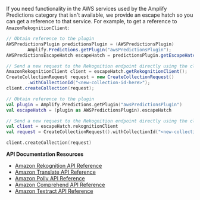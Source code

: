 If you need functionality in the AWS services used by the Amplify Predictions category that isn't available, we provide an escape hatch so you can get a reference to that service. For example, to get a reference to `AmazonRekognitionClient`:

<amplify-block-switcher>
<amplify-block name="Java">

```java
// Obtain reference to the plugin
AWSPredictionsPlugin predictionsPlugin = (AWSPredictionsPlugin)
        Amplify.Predictions.getPlugin("awsPredictionsPlugin");
AWSPredictionsEscapeHatch escapeHatch = predictionsPlugin.getEscapeHatch();

// Send a new request to the Rekognition endpoint directly using the client
AmazonRekognitionClient client = escapeHatch.getRekognitionClient();
CreateCollectionRequest request = new CreateCollectionRequest()
        .withCollectionId("<new-collection-id-here>");
client.createCollection(request);
```

</amplify-block>
<amplify-block name="Kotlin">

```kotlin
// Obtain reference to the plugin
val plugin = Amplify.Predictions.getPlugin("awsPredictionsPlugin")
val escapeHatch = (plugin as AWSPredictionsPlugin).escapeHatch

// Send a new request to the Rekognition endpoint directly using the client
val client = escapeHatch.rekognitionClient
val request = CreateCollectionRequest().withCollectionId("<new-collection-id-here>")

client.createCollection(request)
```

</amplify-block>
</amplify-block-switcher>

**API Documentation Resources**

* [Amazon Rekognition API Reference](https://docs.aws.amazon.com/rekognition/latest/dg/API_Reference.html)
* [Amazon Translate API Reference](https://docs.aws.amazon.com/translate/latest/dg/API_Reference.html)
* [Amazon Polly API Reference](https://docs.aws.amazon.com/polly/latest/dg/API_Reference.html)
* [Amazon Comprehend API Reference](https://docs.aws.amazon.com/comprehend/latest/dg/API_Reference.html)
* [Amazon Textract API Reference](https://docs.aws.amazon.com/textract/latest/dg/API_Reference.html)
